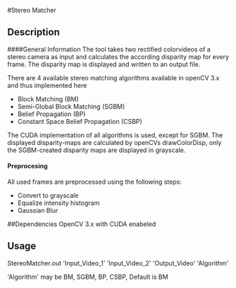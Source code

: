 #Stereo Matcher

## Description
####General Information
The tool takes two rectified colorvideos of a stereo camera as input and calculates 
the according disparity map for every frame. The disparity map is displayed and written to 
an output file.

There are 4 available stereo matching algorithms available in openCV 3.x and thus implemented 
here

   - Block Matching (BM)
   - Semi-Global Block Matching (SGBM)
   - Belief Propagation (BP)
   - Constant Space Belief Propagation (CSBP)
   
The CUDA implementation of all algorithms is used, except for SGBM. 
The displayed disparity-maps are calculated by openCVs drawColorDisp, only the 
SGBM-created disparity maps are displayed in grayscale. 


#### Preprocesing

All used frames are preprocessed using the following steps:

 - Convert to grayscale
 - Equalize intensity histogram
 - Gaussian Blur
  

##Dependencies
OpenCV 3.x with CUDA enabeled


## Usage

StereoMatcher.out 'Input_Video_1' 'Input_Video_2' 'Output_Video' 'Algorithm'

'Algorithm' may be BM, SGBM, BP, CSBP, Default is BM